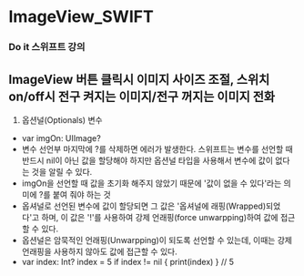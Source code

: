 # ImageView_SWIFT
### Do it 스위프트 강의
## ImageView 버튼 클릭시 이미지 사이즈 조절, 스위치 on/off시 전구 켜지는 이미지/전구 꺼지는 이미지 전화
1. 옵션널(Optionals) 변수
+ var imgOn: UIImage? 
+ 변수 선언부 마지막에 ?를 삭제하면 에러가 발생한다. 스위프트는 변수를 선언할 때 반드시 nil이 아닌 값을 할당해야 하지만 옵션널 타입을 사용해서 변수에 값이 없다는 것을 알릴 수 있다.
+ imgOn을 선언할 때 값을 초기화 해주지 않았기 때문에 '값이 없을 수 있다'라는 의미에 ?를 붙여 줘야 하는 것
+ 옵셔널로 선언된 변수에 값이 할당되면 그 값은 '옵셔널에 래핑(Wrapped)되었다'고 하며, 이 값은 '!'를 사용하여 강제 언래핑(force unwarpping)하여 값에 접근할 수 있다.
+ 옵션널은 암묵적인 언래핑(Unwarpping)이 되도록 선언할 수 있는데, 이때는 강제 언래핑을 사용하지 않아도 값에 접근할 수 있다.
+ var index: Int?
  index = 5
  if index != nil {
	  print(index)
  } // 5

